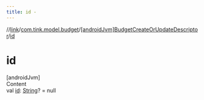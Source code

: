 ```yaml
---
title: id -
---
```

//[link](../../index.md)/[com.tink.model.budget](../index.md)/[[androidJvm]BudgetCreateOrUpdateDescriptor](index.md)/[id](id.md)



# id  
[androidJvm]  
Content  
val [id](id.md): [String](https://kotlinlang.org/api/latest/jvm/stdlib/kotlin/-string/index.html)? = null  



